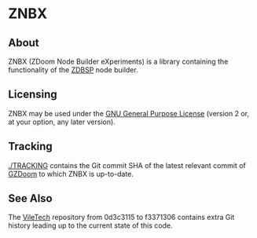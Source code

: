 # ZNBX

## About

ZNBX (ZDoom Node Builder eXperiments) is a library containing the functionality of the [ZDBSP](https://zdoom.org/wiki/ZDBSP) node builder.

## Licensing

ZNBX may be used under the [GNU General Purpose License](./LICENSE) (version 2 or, at your option, any later version).

## Tracking

[./TRACKING](./TRACKING) contains the Git commit SHA of the latest relevant commit of [GZDoom](https://github.com/ZDoom/gzdoom) to which ZNBX is up-to-date.

## See Also

The [VileTech](https://github.com/jerome-trc/viletech) repository from 0d3c3115 to f3371306 contains extra Git history leading up to the current state of this code.
